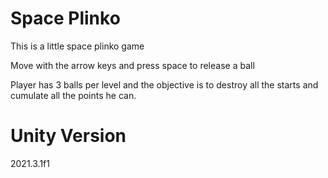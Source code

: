 # Space Plinko

This is a little space plinko game

Move with the arrow keys and press space to release a ball

Player has 3 balls per level and the objective is to destroy all
the starts and cumulate all the points he can.

# Unity Version
2021.3.1f1